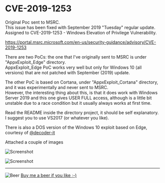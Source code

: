 # CVE-2019-1253
Original Poc sent to MSRC.   
This issue has been fixed with September 2019 "Tuesday" regular update.   
Assigned to CVE-2019-1253 - Windows Elevation of Privilege Vulnerability.  

https://portal.msrc.microsoft.com/en-us/security-guidance/advisory/CVE-2019-1253  

There are two PoCs: the one that I've originally sent to MSRC is under "AppxExploit_Edge" directory.    
AppxExploit_Edge PoC works very well but only for Windows 10 (all versions) that are not patched with September (2019) update.

The other PoC is based on Cortana, under "AppxExploit_Cortana" directory, and it was experimentally and never sent to MSRC.  
However, the interesting thing about this, is that it does work with Windows Server 2019 and this one gives USER FULL access, although is a little bit unstable due to a race condition but it usually always works at first time.    

Read the README inside the directory project, it should be self explanatory.  
I suggest you to use VS2017 (or whatever you like).  

There is also a DOS version of the Windows 10 exploit based on Edge, courtesy of [@decoder-it](https://github.com/decoder-it)

Attached a couple of images 

![Screenshot](eop_1.JPG?raw=true)

![Screenshot](eop_2.JPG?raw=true)

---

![Beer](https://icons.iconarchive.com/icons/flat-icons.com/flat/48/Beer-icon.png)  [Buy me a beer if you like ;-)](https://www.buymeacoffee.com/padovah4ck)
